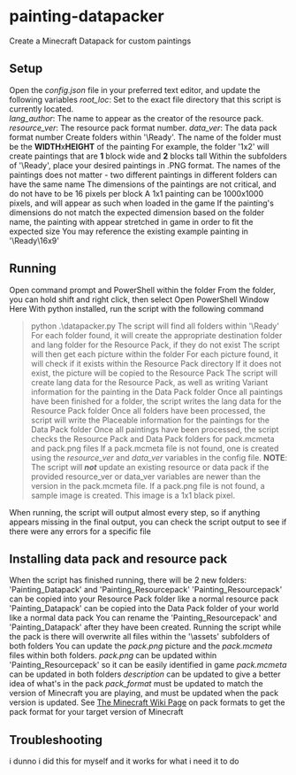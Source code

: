 # painting-datapacker
Create a Minecraft Datapack for custom paintings

## Setup
Open the *config.json* file in your preferred text editor, and update the following variables
	*root_loc*: Set to the exact file directory that this script is currently located.	
	*lang_author*: The name to appear as the creator of the resource pack.
	*resource_ver*: The resource pack format number.
	*data_ver*: The data pack format number
Create folders within '\Ready'. The name of the folder must be the **WIDTH**x**HEIGHT** of the painting
	For example, the folder '1x2' will create paintings that are **1** block wide and **2** blocks tall
Within the subfolders of '\Ready', place your desired paintings in .PNG format. 
	The names of the paintings does not matter - two different paintings in different folders can have the same name
	The dimensions of the paintings are not critical, and do not have to be 16 pixels per block
		A 1x1 painting can be 1000x1000 pixels, and will appear as such when loaded in the game
		If the painting's dimensions do not match the expected dimension based on the folder name, the painting with appear stretched in game in order to fit the expected size
You may reference the existing example painting in '\Ready\16x9'

## Running
Open command prompt and PowerShell within the folder
	From the folder, you can hold shift and right click, then select Open PowerShell Window Here
With python installed, run the script with the following command
> python .\datapacker.py
The script will find all folders within '\Ready'
	For each folder found, it will create the appropriate destination folder and lang folder for the Resource Pack, if they do not exist
	The script will then get each picture within the folder
		For each picture found, it will check if it exists within the Resource Pack directory
			If it does not exist, the picture will be copied to the Resource Pack
			The script will create lang data for the Resource Pack, as well as writing Variant information for the painting in the Data Pack folder
		Once all paintings have been finished for a folder, the script writes the lang data for the Resource Pack folder
	Once all folders have been processed, the script will write the Placeable information for the paintings for the Data Pack folder
Once all paintings have been processed, the script checks the Resource Pack and Data Pack folders for pack.mcmeta and pack.png files
	If a pack.mcmeta file is not found, one is created using the *resource_ver* and *data_ver* variables in the config file.
		**NOTE**: The script will **_not_** update an existing resource or data pack if the provided resource_ver or data_ver variables are newer than the version in the pack.mcmeta file.
	If a pack.png file is not found, a sample image is created. This image is a 1x1 black pixel.
	
When running, the script will output almost every step, so if anything appears missing in the final output, you can check the script output to see if there were any errors for a specific file

## Installing data pack and resource pack
When the script has finished running, there will be 2 new folders: 'Painting_Datapack' and 'Painting_Resourcepack'
	'Painting_Resourcepack' can be copied into your Resource Pack folder like a normal resource pack
	'Painting_Datapack' can be copied into the Data Pack folder of your world like a normal data pack
You can rename the 'Painting_Resourcepack' and 'Painting_Datapack' after they have been created. Running the script while the pack is there will overwrite all files within the '\assets' subfolders of both folders
You can update the _pack.png_ picture and the _pack.mcmeta_ files within both folders.
	*pack.png* can be updated within 'Painting_Resourcepack' so it can be easily identified in game
	*pack.mcmeta* can be updated in both folders
		*description* can be updated to give a better idea of what's in the pack
		*pack_format* must be updated to match the version of Minecraft you are playing, and must be updated when the pack version is updated. See [The Minecraft Wiki Page](https://minecraft.wiki/w/Pack_format#List_of_resource_pack_formats) on pack formats to get the pack format for your target version of Minecraft

## Troubleshooting
i dunno i did this for myself and it works for what i need it to do